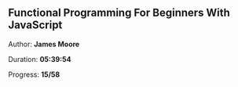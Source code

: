 ## Functional Programming For Beginners With JavaScript

Author: **James Moore**

Duration: **05:39:54**

Progress: **15/58**

